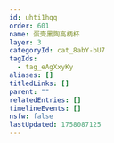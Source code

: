 ```yaml
---
id: uhti1hqq
order: 601
name: 蛋壳黑陶高柄杯
layer: 3
categoryId: cat_8abY-bU7
tagIds:
  - tag_eAgXxyKy
aliases: []
titledLinks: []
parent: ""
relatedEntries: []
timelineEvents: []
nsfw: false
lastUpdated: 1758087125
---
```


